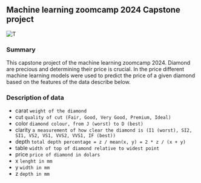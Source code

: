 ## Machine learning zoomcamp 2024 Capstone project

![T](images/diamond.jpeg)


### Summary
This capstone project of the machine learning zoomcamp 2024. Diamond are precious and determining their price is crucial.
In the price different machine learning models were used to predict the price of a given diamond based on the features of the data describe below. 


### Description of data
- carat `weight of the diamond `
- cut `quality of cut (Fair, Good, Very Good, Premium, Ideal)`
- color `diamond colour, from J (worst) to D (best)`
- clarity `a measurement of how clear the diamond is (I1 (worst), SI2, SI1, VS2, VS1, VVS2, VVS1, IF (best))`
- depth `total depth percentage = z / mean(x, y) = 2 * z / (x + y)`
- table `width of top of diamond relative to widest point`
- price `price of diamond in dolars`
- x `lenght in mm`
- y `width in mm`
- z `depth in mm`

